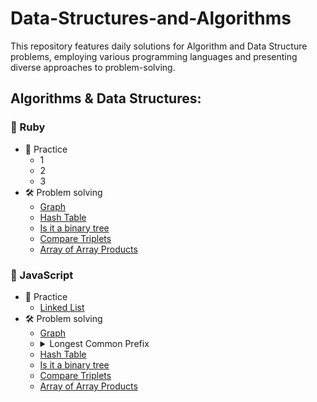 # Data-Structures-and-Algorithms
This repository features daily solutions for Algorithm and Data Structure problems, employing various programming languages and presenting diverse approaches to problem-solving.

## Algorithms & Data Structures:
### 📗 Ruby

- 🏹 Practice
  - 1
  - 2
  - 3
- 🛠 Problem solving
  - [Graph](./problem-solving-rb/graph.rb)
  - [Hash Table](./problem-solving-rb/hash_table)
  - [Is it a binary tree](./problem-solving-rb/is-it-a-binary-search-tree.rb)
  - [Compare Triplets](./problem-solving-rb/compare_triplets)
  - [Array of Array Products](./problem-solving-rb/array_of_array_products.rb)

### 📘 JavaScript

- 🏹 Practice
  - [Linked List](practice-js/linked-list/LinkedList.js)
- 🛠  Problem solving
  - [Graph](./problem-solving-js/graph.js)
  - <details>
      <summary>Longest Common Prefix</summary>
      <ul>
        <li><a href="./problem-solving-js/graph.js">Solution</a></li>
        <li>
          | Project Login Page |
          | ----------------------------------|
          | <img alt="Finance-Tracker login" src="./problem-solving-js/Longest Common Prefix.PNG" width="auto"/> |
        </li>
      </ul>
    </details>
  - [Hash Table](./problem-solving-js/hashTable.js)
  - [Is it a binary tree](./problem-solving-js/is-it-a-binary-search-tree.js)
  - [Compare Triplets](./problem-solving-js/compareTriplets.js)
  - [Array of Array Products](./problem-solving-js/arrayOfArrayProducts.js)
